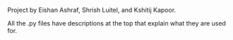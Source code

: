 Project by Eishan Ashraf, Shrish Luitel, and Kshitij Kapoor. 

All the .py files have descriptions at the top that explain what they are used for. 
